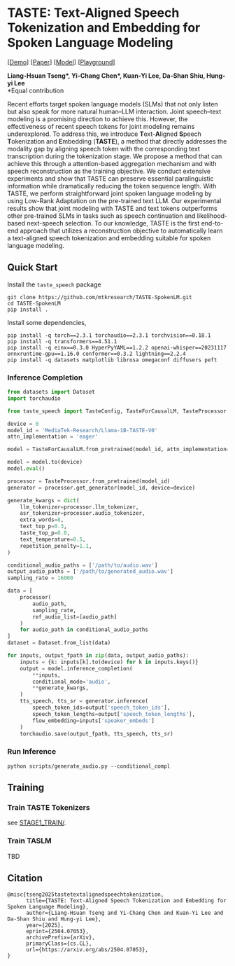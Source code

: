 # TASTE: Text-Aligned Speech Tokenization and Embedding for Spoken Language Modeling

[[Demo](https://mtkresearch.github.io/TASTE-SpokenLM.github.io/)] [[Paper](https://arxiv.org/abs/2504.07053)] [[Model](https://huggingface.co/MediaTek-Research/Llama-1B-TASTE-V0)]  [[Playground](https://www.kaggle.com/code/ycckaggle/playground-taste)]

<b>Liang-Hsuan Tseng*, Yi-Chang Chen*, Kuan-Yi Lee, Da-Shan Shiu, Hung-yi Lee</b><br/>*Equal contribution

Recent efforts target spoken language models (SLMs) that not only listen but also speak for more natural human–LLM interaction. Joint speech–text modeling is a promising direction to achieve this. However, the effectiveness of recent speech tokens for joint modeling remains underexplored. To address this, we introduce <b>T</b>ext-<b>A</b>ligned <b>S</b>peech <b>T</b>okenization and <b>E</b>mbedding (<b>TASTE</b>), a method that directly addresses the modality gap by aligning speech token with the corresponding text transcription during the tokenization stage. We propose a method that can achieve this through a attention-based aggregation mechanism and with speech reconstruction as the training objective. We conduct extensive experiments and show that TASTE can preserve essential paralinguistic information while dramatically reducing the token sequence length. With TASTE, we perform straightforward joint spoken language modeling by using Low-Rank Adaptation on the pre-trained text LLM. Our experimental results show that joint modeling with TASTE and text tokens outperforms other pre-trained SLMs in tasks such as speech continuation and likelihood-based next-speech selection. To our knowledge, TASTE is the first end-to-end approach that utilizes a reconstruction objective to automatically learn a text-aligned speech tokenization and embedding suitable for spoken language modeling.

## Quick Start

Install the `taste_speech` package
```
git clone https://github.com/mtkresearch/TASTE-SpokenLM.git
cd TASTE-SpokenLM
pip install .
```

Install some dependencies,
```
pip install -q torch==2.3.1 torchaudio==2.3.1 torchvision==0.18.1
pip install -q transformers==4.51.1
pip install -q einx==0.3.0 HyperPyYAML==1.2.2 openai-whisper==20231117 onnxruntime-gpu==1.16.0 conformer==0.3.2 lightning==2.2.4
pip install -q datasets matplotlib librosa omegaconf diffusers peft
```

### Inference Completion

```python
from datasets import Dataset
import torchaudio

from taste_speech import TasteConfig, TasteForCausalLM, TasteProcessor

device = 0
model_id = 'MediaTek-Research/Llama-1B-TASTE-V0'
attn_implementation = 'eager'

model = TasteForCausalLM.from_pretrained(model_id, attn_implementation=attn_implementation)

model = model.to(device)
model.eval()

processor = TasteProcessor.from_pretrained(model_id)
generator = processor.get_generator(model_id, device=device)

generate_kwargs = dict(
    llm_tokenizer=processor.llm_tokenizer,
    asr_tokenizer=processor.audio_tokenizer,
    extra_words=8,
    text_top_p=0.3,
    taste_top_p=0.0,
    text_temperature=0.5,
    repetition_penalty=1.1,
)

conditional_audio_paths = ['/path/to/audio.wav']
output_audio_paths = ['/path/to/generated_audio.wav']
sampling_rate = 16000

data = [
    processor(
        audio_path,
        sampling_rate,
        ref_audio_list=[audio_path]
    )
    for audio_path in conditional_audio_paths
]
dataset = Dataset.from_list(data)

for inputs, output_fpath in zip(data, output_audio_paths):
    inputs = {k: inputs[k].to(device) for k in inputs.keys()}
    output = model.inference_completion(
        **inputs,
        conditional_mode='audio',
        **generate_kwargs,
    )
    tts_speech, tts_sr = generator.inference(
        speech_token_ids=output['speech_token_ids'], 
        speech_token_lengths=output['speech_token_lengths'],
        flow_embedding=inputs['speaker_embeds']
    )
    torchaudio.save(output_fpath, tts_speech, tts_sr)
```

### Run Inference

```
python scripts/generate_audio.py --conditional_compl
```

## Training

### Train TASTE Tokenizers

see [STAGE1_TRAIN/](./STAGE1_TRAIN).

### Train TASLM

TBD

## Citation

```
@misc{tseng2025tastetextalignedspeechtokenization,
      title={TASTE: Text-Aligned Speech Tokenization and Embedding for Spoken Language Modeling}, 
      author={Liang-Hsuan Tseng and Yi-Chang Chen and Kuan-Yi Lee and Da-Shan Shiu and Hung-yi Lee},
      year={2025},
      eprint={2504.07053},
      archivePrefix={arXiv},
      primaryClass={cs.CL},
      url={https://arxiv.org/abs/2504.07053}, 
}
```

